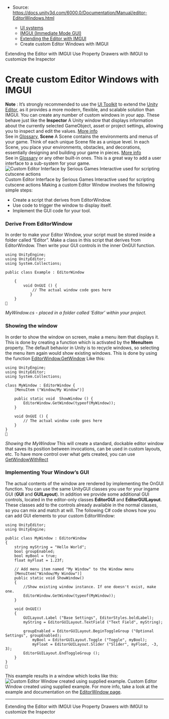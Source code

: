 * Source: https://docs.unity3d.com/6000.0/Documentation/Manual/editor-EditorWindows.html

  * [UI systems](https://docs.unity3d.com/6000.0/Documentation/Manual/UIToolkits.html)
  * [IMGUI (Immediate Mode GUI)](https://docs.unity3d.com/6000.0/Documentation/Manual/GUIScriptingGuide.html)
  * [Extending the Editor with IMGUI](https://docs.unity3d.com/6000.0/Documentation/Manual/ExtendingTheEditor.html)
  * Create custom Editor Windows with IMGUI


[](https://docs.unity3d.com/6000.0/Documentation/Manual/ExtendingTheEditor.html)
Extending the Editor with IMGUI
[](https://docs.unity3d.com/6000.0/Documentation/Manual/editor-PropertyDrawers.html)
Use Property Drawers with IMGUI to customize the Inspector
# Create custom Editor Windows with IMGUI
**Note** : It’s strongly recommended to use the [UI Toolkit](https://docs.unity3d.com/6000.0/Documentation/Manual/UIElements.html) to extend the [Unity Editor](https://docs.unity3d.com/6000.0/Documentation/Manual/UIE-support-for-editor-ui.html), as it provides a more modern, flexible, and scalable solution than IMGUI.
You can create any number of custom windows in your app. These behave just like the **Inspector** A Unity window that displays information about the currently selected GameObject, asset or project settings, allowing you to inspect and edit the values. [More info](https://docs.unity3d.com/6000.0/Documentation/Manual/UsingTheInspector.html)  
See in [Glossary](https://docs.unity3d.com/6000.0/Documentation/Manual/Glossary.html#Inspector), **Scene** A Scene contains the environments and menus of your game. Think of each unique Scene file as a unique level. In each Scene, you place your environments, obstacles, and decorations, essentially designing and building your game in pieces. [More info](https://docs.unity3d.com/6000.0/Documentation/Manual/CreatingScenes.html)  
See in [Glossary](https://docs.unity3d.com/6000.0/Documentation/Manual/Glossary.html#Scene) or any other built-in ones. This is a great way to add a user interface to a sub-system for your game.
![Custom Editor Interface by Serious Games Interactive used for scripting cutscene actions](https://docs.unity3d.com/6000.0/Documentation/uploads/Main/CustomEditorWindow.jpg) Custom Editor Interface by Serious Games Interactive used for scripting cutscene actions
Making a custom Editor Window involves the following simple steps:
  * Create a script that derives from EditorWindow.
  * Use code to trigger the window to display itself.
  * Implement the GUI code for your tool.


### Derive From EditorWindow
In order to make your Editor Window, your script must be stored inside a folder called “Editor”. Make a class in this script that derives from EditorWindow. Then write your GUI controls in the inner OnGUI function.
```
using UnityEngine;
using UnityEditor;
using System.Collections;

public class Example : EditorWindow

    {
        void OnGUI () {
            // The actual window code goes here
           }
    }

```

_MyWindow.cs - placed in a folder called ‘Editor’ within your project._
### Showing the window
In order to show the window on screen, make a menu item that displays it. This is done by creating a function which is activated by the **MenuItem** property. 
The default behavior in Unity is to recycle windows, so selecting the menu item again would show existing windows. This is done by using the function [EditorWindow.GetWindow](https://docs.unity3d.com/6000.0/Documentation/ScriptReference/EditorWindow.GetWindow.html) Like this:
```
using UnityEngine;
using UnityEditor;
using System.Collections;

class MyWindow : EditorWindow {
    [MenuItem ("Window/My Window")]

    public static void  ShowWindow () {
        EditorWindow.GetWindow(typeof(MyWindow));
    }
    
    void OnGUI () {
        // The actual window code goes here
    }
}

```

_Showing the MyWindow_
This will create a standard, dockable editor window that saves its position between invocations, can be used in custom layouts, etc. To have more control over what gets created, you can use [GetWindowWithRect](https://docs.unity3d.com/6000.0/Documentation/ScriptReference/EditorWindow.GetWindowWithRect.html)
### Implementing Your Window’s GUI
The actual contents of the window are rendered by implementing the OnGUI function. You can use the same UnityGUI classes you use for your ingame GUI (**GUI** and **GUILayout**). In addition we provide some additional GUI controls, located in the editor-only classes **EditorGUI** and **EditorGUILayout**. These classes add to the controls already available in the normal classes, so you can mix and match at will.
The following C# code shows how you can add GUI elements to your custom EditorWindow:
```
using UnityEditor;
using UnityEngine;

public class MyWindow : EditorWindow
{
    string myString = "Hello World";
    bool groupEnabled;
    bool myBool = true;
    float myFloat = 1.23f;
    
    // Add menu item named "My Window" to the Window menu
    [MenuItem("Window/My Window")]
    public static void ShowWindow()
    {
        //Show existing window instance. If one doesn't exist, make one.
        EditorWindow.GetWindow(typeof(MyWindow));
    }
    
    void OnGUI()
    {
        GUILayout.Label ("Base Settings", EditorStyles.boldLabel);
        myString = EditorGUILayout.TextField ("Text Field", myString);
        
        groupEnabled = EditorGUILayout.BeginToggleGroup ("Optional Settings", groupEnabled);
            myBool = EditorGUILayout.Toggle ("Toggle", myBool);
            myFloat = EditorGUILayout.Slider ("Slider", myFloat, -3, 3);
        EditorGUILayout.EndToggleGroup ();
    }
}

```

This example results in a window which looks like this:
![Custom Editor Window created using supplied example.](https://docs.unity3d.com/6000.0/Documentation/uploads/Main/ExampleEditorWindow.png) Custom Editor Window created using supplied example.
For more info, take a look at the example and documentation on the [EditorWindow page](https://docs.unity3d.com/6000.0/Documentation/ScriptReference/EditorWindow.html).
* * *
[](https://docs.unity3d.com/6000.0/Documentation/Manual/ExtendingTheEditor.html)
Extending the Editor with IMGUI
[](https://docs.unity3d.com/6000.0/Documentation/Manual/editor-PropertyDrawers.html)
Use Property Drawers with IMGUI to customize the Inspector
